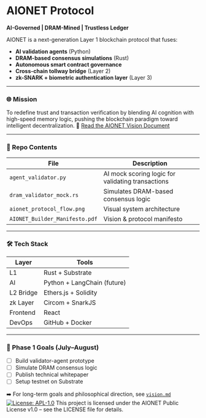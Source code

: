 # AIONET Protocol

**AI-Governed | DRAM-Mined | Trustless Ledger**

AIONET is a next-generation Layer 1 blockchain protocol that fuses:
- **AI validation agents** (Python)
- **DRAM-based consensus simulations** (Rust)
- **Autonomous smart contract governance**
- **Cross-chain tollway bridge** (Layer 2)
- **zk-SNARK + biometric authentication layer** (Layer 3)

---

### 🌐 Mission
To redefine trust and transaction verification by blending AI cognition with high-speed memory logic, pushing the blockchain paradigm toward intelligent decentralization.
🔮 [Read the AIONET Vision Document](./vision.md)


---

### 🧠 Repo Contents

| File | Description |
|------|-------------|
| `agent_validator.py` | AI mock scoring logic for validating transactions |
| `dram_validator_mock.rs` | Simulates DRAM-based consensus logic |
| `aionet_protocol_flow.png` | Visual system architecture |
| `AIONET_Builder_Manifesto.pdf` | Vision & protocol manifesto |

---

### 🛠 Tech Stack

| Layer | Tools |
|-------|-------|
| L1 | Rust + Substrate |
| AI | Python + LangChain (future) |
| L2 Bridge | Ethers.js + Solidity |
| zk Layer | Circom + SnarkJS |
| Frontend | React |
| DevOps | GitHub + Docker |

---

### 🚧 Phase 1 Goals (July–August)
- [ ] Build validator-agent prototype
- [ ] Simulate DRAM consensus logic
- [ ] Publish technical whitepaper
- [ ] Setup testnet on Substrate

➡️ For long-term goals and philosophical direction, see [`vision.md`](./vision.md)
[![License: APL-1.0](https://img.shields.io/badge/license-APL--1.0-blue.svg)](./LICENSE)
This project is licensed under the AIONET Public License v1.0 – see the LICENSE file for details.
